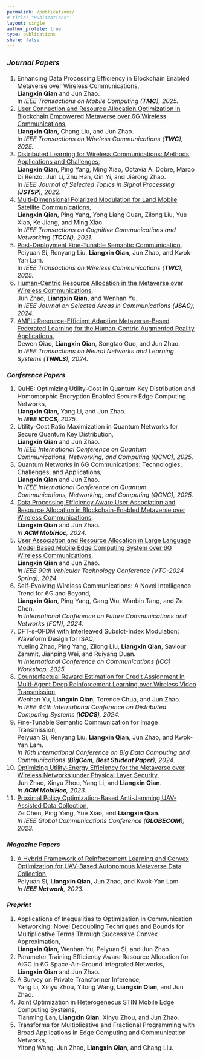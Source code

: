 ```yaml
---
permalink: /publications/
# title: "Publications"
layout: single
author_profile: true
type: publications
share: false
---
```


<div style="font-size: 16px;" markdown="1">
 
### *Journal Papers*

<ol>
 <li>
    Enhancing Data Processing Efficiency in Blockchain Enabled Metaverse over Wireless Communications, <br>
    <strong>Liangxin Qian</strong> and Jun Zhao. <br>
    In <em>IEEE Transactions on Mobile Computing (<strong>TMC</strong>), 2025.</em>
  </li>
  <li>
    <a href="https://doi.org/10.1109/TWC.2024.3401184">User Connection and Resource Allocation Optimization in Blockchain Empowered Metaverse over 6G Wireless Communications</a>, <br>
    <strong>Liangxin Qian</strong>, Chang Liu, and Jun Zhao. <br>
    In <em>IEEE Transactions on Wireless Communications (<strong>TWC</strong>), 2025.</em>
  </li>
  <li>
    <a href="https://doi.org/10.1109/JSTSP.2022.3156756">Distributed Learning for Wireless Communications: Methods, Applications and Challenges</a>, <br>
    <strong>Liangxin Qian</strong>, Ping Yang, Ming Xiao, Octavia A. Dobre, Marco Di Renzo, Jun Li, Zhu Han, Qin Yi, and Jiarong Zhao. <br>
    In <em>IEEE Journal of Selected Topics in Signal Processing (<strong>JSTSP</strong>), 2022.</em>
  </li>
  <li>
    <a href="https://doi.org/10.1109/TCCN.2021.3072593">Multi-Dimensional Polarized Modulation for Land Mobile Satellite Communications</a>, <br>
    <strong>Liangxin Qian</strong>, Ping Yang, Yong Liang Guan, Zilong Liu, Yue Xiao, Ke Jiang, and Ming Xiao. <br>
    In <em>IEEE Transactions on Cognitive Communications and Networking (<strong>TCCN</strong>), 2021.</em>
  </li>
  <li>
    <a href="https://doi.org/10.1109/TWC.2024.3433479">Post-Deployment Fine-Tunable Semantic Communication</a>, <br>
    Peiyuan Si, Renyang Liu, <strong>Liangxin Qian</strong>, Jun Zhao, and Kwok-Yan Lam. <br>
    In <em>IEEE Transactions on Wireless Communications (<strong>TWC</strong>), 2025.</em>
  </li>
  <li>
    <a href="https://doi.org/10.1109/JSAC.2023.3345397">Human-Centric Resource Allocation in the Metaverse over Wireless Communications</a>, <br>
    Jun Zhao, <strong>Liangxin Qian</strong>, and Wenhan Yu. <br>
    In <em>IEEE Journal on Selected Areas in Communications (<strong>JSAC</strong>), 2024.</em>
  </li>
  <li>
    <a href="https://doi.org/10.1109/TNNLS.2024.3409446">AMFL: Resource-Efficient Adaptive Metaverse-Based Federated Learning for the Human-Centric Augmented Reality Applications</a>, <br>
    Dewen Qiao, <strong>Liangxin Qian</strong>, Songtao Guo, and Jun Zhao. <br>
    In <em>IEEE Transactions on Neural Networks and Learning Systems (<strong>TNNLS</strong>), 2024.</em>
  </li>
</ol>
  
</div>

### *Conference Papers*

<div style="font-size: 16px;" markdown="1"> 

<ol>
  <li>
    QuHE: Optimizing Utility-Cost in Quantum Key Distribution and Homomorphic Encryption Enabled Secure Edge Computing Networks, <br>
    <strong>Liangxin Qian</strong>, Yang Li, and Jun Zhao. <br>
    <em>In <strong>IEEE ICDCS</strong>, 2025.</em>
  </li>
  <li>
    Utility-Cost Ratio Maximization in Quantum Networks for Secure Quantum Key Distribution, <br>
    <strong>Liangxin Qian</strong> and Jun Zhao. <br>
    <em>In IEEE International Conference on Quantum Communications, Networking, and Computing (QCNC), 2025.</em>
  </li>
  <li>
    Quantum Networks in 6G Communications: Technologies, Challenges, and Applications, <br>
    <strong>Liangxin Qian</strong> and Jun Zhao. <br>
    <em>In IEEE International Conference on Quantum Communications, Networking, and Computing (QCNC), 2025.</em>
  </li>
  <li>
    <a href="https://doi.org/10.1145/3641512.3686376">Data Processing Efficiency Aware User Association and Resource Allocation in Blockchain-Enabled Metaverse over Wireless Communications</a>, <br>
    <strong>Liangxin Qian</strong> and Jun Zhao. <br>
    <em>In <strong>ACM MobiHoc</strong>, 2024.</em>
  </li>
  <li>
    <a href="https://doi.org/10.1109/VTC2024-Spring62846.2024.10683177">User Association and Resource Allocation in Large Language Model Based Mobile Edge Computing System over 6G Wireless Communications</a>, <br>
    <strong>Liangxin Qian</strong> and Jun Zhao. <br>
    <em>In IEEE 99th Vehicular Technology Conference (VTC-2024 Spring), 2024.</em>
  </li>
  <li>
    Self-Evolving Wireless Communications: A Novel Intelligence Trend for 6G and Beyond, <br>
    <strong>Liangxin Qian</strong>, Ping Yang, Gang Wu, Wanbin Tang, and Ze Chen. <br>
    <em>In International Conference on Future Communications and Networks (FCN), 2024.</em>
  </li>
  <li>
    DFT-s-OFDM with Interleaved Subslot-Index Modulation: Waveform Design for ISAC, <br>
    Yueling Zhao, Ping Yang, Zilong Liu, <strong>Liangxin Qian</strong>, Saviour Zammit, Jianping Wei, and Ruiyang Duan. <br>
    <em>In International Conference on Communications (ICC) Workshop, 2025.</em>
  </li>
  <li>
    <a href="https://doi.org/10.1109/ICDCS60910.2024.00112">Counterfactual Reward Estimation for Credit Assignment in Multi-Agent Deep Reinforcement Learning over Wireless Video Transmission</a>, <br>
    Wenhan Yu, <strong>Liangxin Qian</strong>, Terence Chua, and Jun Zhao. <br>
    <em>In IEEE 44th International Conference on Distributed Computing Systems (<strong>ICDCS</strong>), 2024.</em>
  </li>
  <li>
    Fine-Tunable Semantic Communication for Image Transmission, <br>
    Peiyuan Si, Renyang Liu, <strong>Liangxin Qian</strong>, Jun Zhao, and Kwok-Yan Lam. <br>
    <em>In 10th International Conference on Big Data Computing and Communications (<strong>BigCom</strong>, <strong>Best Student Paper</strong>), 2024.</em>
  </li>
  <li>
    <a href="https://doi.org/10.1145/3565287.3610271">Optimizing Utility-Energy Efficiency for the Metaverse over Wireless Networks under Physical Layer Security</a>, <br>
    Jun Zhao, Xinyu Zhou, Yang Li, and <strong>Liangxin Qian</strong>. <br>
    <em>In <strong>ACM MobiHoc</strong>, 2023.</em>
  </li>
  <li>
    <a href="https://doi.org/10.1109/GLOBECOM54140.2023.10437913">Proximal Policy Optimization-Based Anti-Jamming UAV-Assisted Data Collection</a>, <br>
    Ze Chen, Ping Yang, Yue Xiao, and <strong>Liangxin Qian</strong>. <br>
    <em>In IEEE Global Communications Conference (<strong>GLOBECOM</strong>), 2023.</em>
  </li>
</ol>



</div>

### *Magazine Papers*

<div style="font-size: 16px;" markdown="1"> 

<ol>
  <li>
    <a href="https://doi.org/10.1109/MNET.011.2300032">A Hybrid Framework of Reinforcement Learning and Convex Optimization for UAV-Based Autonomous Metaverse Data Collection</a>, <br>
    Peiyuan Si, <strong>Liangxin Qian</strong>, Jun Zhao, and Kwok-Yan Lam. <br>
    <em>In <strong>IEEE Network</strong>, 2023.</em>
  </li>
</ol>


  
</div>

### *Preprint*

<div style="font-size: 16px;" markdown="1"> 

<ol>
  <li>
    Applications of Inequalities to Optimization in Communication Networking: Novel Decoupling Techniques and Bounds for Multiplicative Terms Through Successive Convex Approximation, <br>
    <strong>Liangxin Qian</strong>, Wenhan Yu, Peiyuan Si, and Jun Zhao.
  </li>
  <li>
    Parameter Training Efficiency Aware Resource Allocation for AIGC in 6G Space-Air-Ground Integrated Networks, <br>
    <strong>Liangxin Qian</strong> and Jun Zhao.
  </li>
  <li>
    A Survey on Private Transformer Inference, <br>
    Yang Li, Xinyu Zhou, Yitong Wang, <strong>Liangxin Qian</strong>, and Jun Zhao.
  </li>
  <li>
    Joint Optimization in Heterogeneous STIN Mobile Edge Computing Systems, <br>
    Tianming Lan, <strong>Liangxin Qian</strong>, Xinyu Zhou, and Jun Zhao.
  </li>
  <li>
    Transforms for Multiplicative and Fractional Programming with Broad Applications in Edge Computing and Communication Networks, <br>
    Yitong Wang, Jun Zhao, <strong>Liangxin Qian</strong>, and Chang Liu.
  </li>
</ol>

  
</div>
